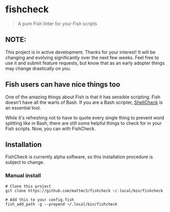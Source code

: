 # fishcheck

> A pure Fish linter for your Fish scripts

## NOTE:

This project is in active development. Thanks for your interest! It will be changing and evolving significantly over the next few weeks. Feel free to use it and submit feature requests, but know that as an early adopter things may change drastically on you.

## Fish users can have nice things too

One of the amazing things about Fish is that it has sensible scripting. Fish doesn't have all the warts of Bash. If you are a Bash scripter, [ShellCheck][shellcheck] is an essential tool.

While it's refreshing not to have to quote every single thing to prevent word splitting like in Bash, there are still some helpful things to check for in your Fish scripts. Now, you can with FishCheck.

## Installation

FishCheck is currently alpha software, so this installation procedure is subject to change.

### Manual install

```fish
# Clone this project
git clone https://github.com/mattmc3/fishcheck ~/.local/bin/fishcheck

# Add this to your config.fish
fish_add_path -g --prepend ~/.local/bin/fishcheck
```

[shellcheck]: https://www.shellcheck.net/

